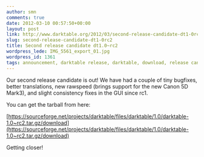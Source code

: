 ```yaml
---
author: smn
comments: true
date: 2012-03-10 00:57:50+00:00
layout: post
link: http://www.darktable.org/2012/03/second-release-candidate-dt1-0rc2/
slug: second-release-candidate-dt1-0rc2
title: Second release candidate dt1.0~rc2
wordpress_lede: IMG_5561_export_01.jpg
wordpress_id: 1361
tags: announcement, darktable release, darktable, download, release candidate, tarball
---
```


Our second release candidate is out!
We have had a couple of tiny bugfixes, better translations, new rawspeed (brings support for the new Canon 5D Mark3), and slight
consistency fixes in the GUI since rc1.

You can get the tarball from here:

[https://sourceforge.net/projects/darktable/files/darktable/1.0/darktable-1.0~rc2.tar.gz/download](https://sourceforge.net/projects/darktable/files/darktable/1.0/darktable-1.0~rc2.tar.gz/download)

Getting closer!

